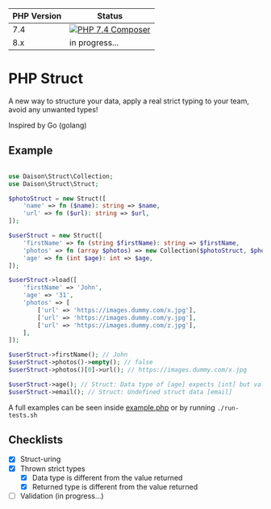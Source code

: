 PHP Version | Status
------------|--------
7.4 | [![PHP 7.4 Composer](https://github.com/daison12006013/php-struct/actions/workflows/php7.4.yml/badge.svg)](https://github.com/daison12006013/php-struct/actions/workflows/php7.4.yml)
8.x | in progress...

# PHP Struct

A new way to structure your data, apply a real strict typing to your team, avoid any unwanted types!

Inspired by Go (golang)

## Example

```php

use Daison\Struct\Collection;
use Daison\Struct\Struct;

$photoStruct = new Struct([
    'name' => fn ($name): string => $name,
    'url' => fn ($url): string => $url,
]);

$userStruct = new Struct([
    'firstName' => fn (string $firstName): string => $firstName,
    'photos' => fn (array $photos) => new Collection($photoStruct, $photos ?? []),
    'age' => fn (int $age): int => $age,
]);

$userStruct->load([
    'firstName' => 'John',
    'age' => '31',
    'photos' => [
        ['url' => 'https://images.dummy.com/x.jpg'],
        ['url' => 'https://images.dummy.com/y.jpg'],
        ['url' => 'https://images.dummy.com/z.jpg'],
    ],
]);

$userStruct->firstName(); // John
$userStruct->photos()->empty(); // false
$userStruct->photos()[0]->url(); // https://images.dummy.com/x.jpg

$userStruct->age(); // Struct: Data type of [age] expects [int] but value is '31' typed [string]
$userStruct->email(); // Struct: Undefined struct data [email]
```

A full examples can be seen inside [example.php](example.php) or by running `./run-tests.sh`

## Checklists

- [x] Struct-uring
- [x] Thrown strict types
  - [x] Data type is different from the value returned
  - [x] Returned type is different from the value returned
- [ ] Validation (in progress...)
